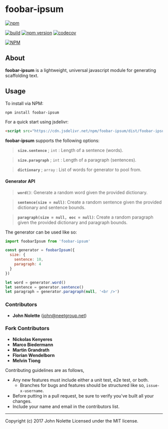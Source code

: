 # foobar-ipsum

[![npm](https://img.shields.io/npm/dm/foobar-ipsum.svg)](https://www.npmjs.com/package/foobar-ipsum)

[![build](https://travis-ci.org/neetjn/foobar-ipsum.svg?branch=master)](https://travis-ci.org/neetjn/foobar-ipsum/)
[![npm version](https://badge.fury.io/js/foobar-ipsum.svg)](https://badge.fury.io/js/foobar-ipsum)
[![codecov](https://codecov.io/gh/neetjn/foobar-ipsum/branch/master/graph/badge.svg)](https://codecov.io/gh/neetjn/foobar-ipsum)

[![NPM](https://nodei.co/npm/foobar-ipsum.png)](https://nodei.co/npm/foobar-ipsum/)

## About

**foobar-ipsum** is a lightweight, universal javascript module for generating scaffolding text.

## Usage

To install via NPM:
```sh
npm install foobar-ipsum
```
For a quick start using jsdelivr:
```html
<script src="https://cdn.jsdelivr.net/npm/foobar-ipsum/dist/foobar-ipsum.min.js"></script>
```

**foobar-ipsum** supports the following options:

> **`size.sentence`** ; `int` : Length of a sentence (words).

> **`size.paragraph`** ; `int` : Length of a paragraph (sentences).

> **`dictionary`** ; `array` : List of words for generator to pool from.

#### Generator API

> **`word()`**: Generate a random word given the provided dictionary.

> **`sentence(size = null)`**: Create a random sentence given the provided dictionary and sentence bounds.

> **`paragraph(size = null, eoc = null)`**: Create a random paragraph given the provided dictionary and paragraph bounds.

The generator can be used like so:

```js
import foobarIpsum from 'foobar-ipsum'

const generator = foobarIpsum({
  size: {
    sentence: 10,
    paragraph: 4
  }
})

let word = generator.word()
let sentence = generator.sentence()
let paragraph = generator.paragraph(null, '<br />')
```

### Contributors

* **John Nolette** (john@neetgroup.net)

### Fork Contributors

* **Nickolas Kenyeres**
* **Marco Biedermann**
* **Martin Grandrath**
* **Florian Wendelborn**
* **Melvin Tiong**

Contributing guidelines are as follows,

* Any new features must include either a unit test, e2e test, or both.
  * Branches for bugs and features should be structured like so, `issue-x-username`.
* Before putting in a pull request, be sure to verify you've built all your changes.
* Include your name and email in the contributors list.

---
Copyright (c) 2017 John Nolette Licensed under the MIT license.

